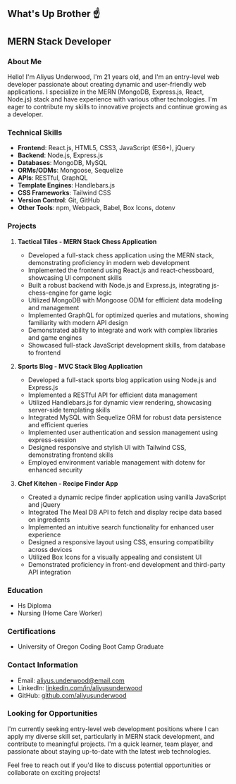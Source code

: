## What's Up Brother ☝️

## MERN Stack Developer

### About Me

Hello! I'm Aliyus Underwood, I'm 21 years old, and I'm an entry-level web developer passionate about creating dynamic and user-friendly web applications. I specialize in the MERN (MongoDB, Express.js, React, Node.js) stack and have experience with various other technologies. I'm eager to contribute my skills to innovative projects and continue growing as a developer.

### Technical Skills

- **Frontend**: React.js, HTML5, CSS3, JavaScript (ES6+), jQuery
- **Backend**: Node.js, Express.js
- **Databases**: MongoDB, MySQL
- **ORMs/ODMs**: Mongoose, Sequelize
- **APIs**: RESTful, GraphQL
- **Template Engines**: Handlebars.js
- **CSS Frameworks**: Tailwind CSS
- **Version Control**: Git, GitHub
- **Other Tools**: npm, Webpack, Babel, Box Icons, dotenv

### Projects

1. **Tactical Tiles - MERN Stack Chess Application**
   - Developed a full-stack chess application using the MERN stack, demonstrating proficiency in modern web development
   - Implemented the frontend using React.js and react-chessboard, showcasing UI component skills
   - Built a robust backend with Node.js and Express.js, integrating js-chess-engine for game logic
   - Utilized MongoDB with Mongoose ODM for efficient data modeling and management
   - Implemented GraphQL for optimized queries and mutations, showing familiarity with modern API design
   - Demonstrated ability to integrate and work with complex libraries and game engines
   - Showcased full-stack JavaScript development skills, from database to frontend

2. **Sports Blog - MVC Stack Blog Application**
   - Developed a full-stack sports blog application using Node.js and Express.js
   - Implemented a RESTful API for efficient data management
   - Utilized Handlebars.js for dynamic view rendering, showcasing server-side templating skills
   - Integrated MySQL with Sequelize ORM for robust data persistence and efficient queries
   - Implemented user authentication and session management using express-session
   - Designed responsive and stylish UI with Tailwind CSS, demonstrating frontend skills
   - Employed environment variable management with dotenv for enhanced security

3. **Chef Kitchen - Recipe Finder App**
   - Created a dynamic recipe finder application using vanilla JavaScript and jQuery
   - Integrated The Meal DB API to fetch and display recipe data based on ingredients
   - Implemented an intuitive search functionality for enhanced user experience
   - Designed a responsive layout using CSS, ensuring compatibility across devices
   - Utilized Box Icons for a visually appealing and consistent UI
   - Demonstrated proficiency in front-end development and third-party API integration

### Education
- Hs Diploma
- Nursing (Home Care Worker)

### Certifications

- University of Oregon Coding Boot Camp Graduate

### Contact Information

- Email: aliyus.underwood@email.com
- LinkedIn: [linkedin.com/in/aliyusunderwood](https://www.linkedin.com/in/aliyus-underwood-0194932b1/)
- GitHub: [github.com/aliyusunderwood](https://github.com/AliyusUnderwood)

### Looking for Opportunities

I'm currently seeking entry-level web development positions where I can apply my diverse skill set, particularly in MERN stack development, and contribute to meaningful projects. I'm a quick learner, team player, and passionate about staying up-to-date with the latest web technologies.

Feel free to reach out if you'd like to discuss potential opportunities or collaborate on exciting projects!
